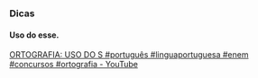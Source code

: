 

### Dicas 

#### Uso do esse.
[ORTOGRAFIA: USO DO S #português #linguaportuguesa #enem #concursos #ortografia - YouTube](https://www.youtube.com/shorts/ABalvdhGLLY)





